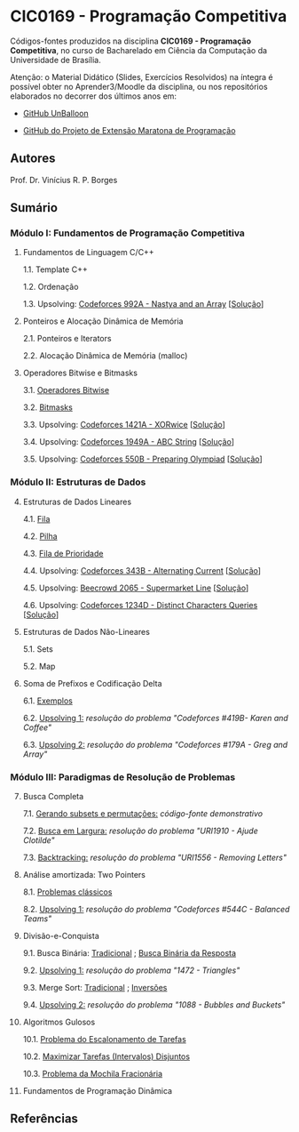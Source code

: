 # CIC0169 - Programação Competitiva

Códigos-fontes produzidos na disciplina **CIC0169 - Programação Competitiva**, no curso de Bacharelado em Ciência da Computação da Universidade de Brasília.

Atenção: o Material Didático (Slides, Exercícios Resolvidos) na íntegra é possível obter no Aprender3/Moodle da disciplina, ou nos repositórios elaborados no decorrer dos últimos anos em:

- [GitHub UnBalloon](https://github.com/unballoon)

- [GitHub do Projeto de Extensão Maratona de Programação](https://github.com/UnB-CIC/Maratona-Extensao)

## Autores

Prof. Dr. Vinícius R. P. Borges

## Sumário

### Módulo I: Fundamentos de Programação Competitiva

1. Fundamentos de Linguagem C/C++

    1.1. Template C++

    1.2. Ordenação
    
    1.3. Upsolving: [Codeforces 992A - Nastya and an Array](https://codeforces.com/contest/992/problem/A) [[Solução](upsolving/nastya_array.cpp)] 
  
2. Ponteiros e Alocação Dinâmica de Memória

    2.1. Ponteiros e Iterators
    
    2.2. Alocação Dinâmica de Memória (malloc)

3. Operadores Bitwise e Bitmasks

    3.1. [Operadores Bitwise](general/op_bitwise.cpp)
    
    3.2. [Bitmasks](general/bitmask.cpp)

    3.3. Upsolving: [Codeforces 1421A - XORwice](https://codeforces.com/problemset/problem/1421/A ) [[Solução](upsolving/cf_xorwice.cpp)] 

    3.4. Upsolving: [Codeforces 1949A - ABC String](https://codeforces.com/problemset/problem/1494/A) [[Solução](upsolving/abc_string.cpp)] 

    3.5. Upsolving: [Codeforces 550B - Preparing Olympiad](https://codeforces.com/contest/550/problem/B) [[Solução](upsolving/preparing_olympiad.cpp)] 

### Módulo II: Estruturas de Dados

4. Estruturas de Dados Lineares

    4.1. [Fila](general/stl_queue.cpp)
    
    4.2. [Pilha](general/stl_stack.cpp)

    4.3. [Fila de Prioridade](general/stl_priority_queue.cpp)

    4.4. Upsolving: [Codeforces 343B - Alternating Current](https://codeforces.com/contest/343/problem/B) [[Solução](upsolving/343b_alternating_current.cpp)]

    4.5. Upsolving: [Beecrowd 2065 - Supermarket Line](https://www.beecrowd.com.br/judge/pt/problems/view/2065) [[Solução](upsolving/beecrowd_2056.cpp)]

    4.6. Upsolving: [Codeforces 1234D - Distinct Characters Queries](https://codeforces.com/contest/1234/problem/D) [[Solução](upsolving/1234d_distinct_characters.cpp)]

5. Estruturas de Dados Não-Lineares

    5.1. Sets
    
    5.2. Map

6. Soma de Prefixos e Codificação Delta

    6.1. [Exemplos](general/greg_array.cpp)

    6.2. [Upsolving 1:](upsolving/karen_and_coffee.cpp) *resolução do problema "Codeforces #419B- Karen and Coffee"*
    
    6.3. [Upsolving 2:](upsolving/greg_array.cpp) *resolução do problema "Codeforces #179A - Greg and Array"*


### Módulo III: Paradigmas de Resolução de Problemas

7. Busca Completa

     7.1. [Gerando subsets e permutações:](general/buscacompleta.cpp) *código-fonte demonstrativo*

     7.2. [Busca em Largura:](upsolving/uri1910_ajude_clotilde.cpp) *resolução do problema "URI1910 - Ajude Clotilde"*
     
     7.3. [Backtracking:](upsolving/uri1556_removing_letters.cpp) *resolução do problema "URI1556 - Removing Letters"*

8. Análise amortizada: Two Pointers

     8.1. [Problemas clássicos](general/two_pointers.cpp)

     8.2. [Upsolving 1:](upsolving/cf_544c_balancedteams.cpp) *resolução do problema "Codeforces #544C - Balanced Teams"*

9. Divisão-e-Conquista

    9.1. Busca Binária: [Tradicional](general/busca_binaria.cpp) ; [Busca Binária da Resposta](general/buscabin_resposta.cpp)
    
    9.2. [Upsolving 1:](upsolving/uri1472_triangles.cpp) *resolução do problema "1472 - Triangles"*

    9.3. Merge Sort: [Tradicional](general/merge_sort.cpp) ; [Inversões](general/merge_sort_enhanced.cpp)
    
    9.4. [Upsolving 2:](upsolving/uri1088_bubbles_buckets.cpp) *resolução do problema "1088 - Bubbles and Buckets"*

10. Algoritmos Gulosos

    10.1. [Problema do Escalonamento de Tarefas](general/escalonamento_tarefas.cpp)
    
    10.2. [Maximizar Tarefas (Intervalos) Disjuntos](general/max_tarefas_disjuntas.cpp)

    10.3. [Problema da Mochila Fracionária](general/frac_knapsack.cpp)

11. Fundamentos de Programação Dinâmica


## Referências


